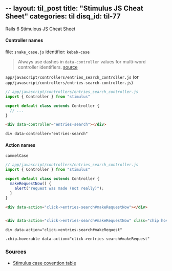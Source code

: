 --
layout: til_post
title:  "Stimulus JS Cheat Sheet"
categories: til
disq_id: til-77
---

Rails 6 Stimulous JS Cheat Sheet


#### Controller names

file: `snake_case.js` identifier: `kebab-case`

> Always use dashes in `data-controller` values for multi-word controller identifiers. [source](https://github.com/stimulusjs/stimulus/blob/1522e4620120594e93cd1e4b0c9e2577ae94c530/INSTALLING.md#using-webpack)

`app/javascript/controllers/entries_search_controller.js` (or `app/javascript/controllers/entries-search-controller.js`)


```js
// app/javascript/controllers/entries_search_controller.js
import { Controller } from "stimulus"

export default class extends Controller {
  // ...
}
```

```html
<div data-controller="entries-search"></div>
```

```slim
div data-controller="entries-search"
```

#### Action names

`cammelCase`


```js
// app/javascript/controllers/entries_search_controller.js
import { Controller } from "stimulus"

export default class extends Controller {
  makeRequestNow() {
    alert("request was made (not really)");
  }
}
```


```html
<div data-action="click->entries-search#makeRequestNow"></div>


<div data-action="click->entries-search#makeRequestNow" class="chip hoverable"></div>
```

```slim
div data-action="click->entries-search#makeRequest"

.chip.hoverable data-action="click->entries-search#makeRequest"
```










### Sources

* [Stimulus case covention table](https://github.com/stimulusjs/stimulus/issues/70#issuecomment-359991756)
